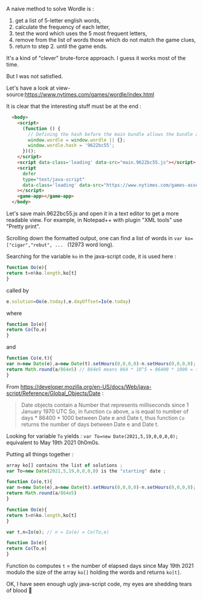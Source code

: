 A naive method to solve Wordle is :
1. get a list of 5-letter english words,
2. calculate the frequency of each letter,
3. test the word which uses the 5 most frequent letters,
4. remove from the list of words those which do not match the game clues,
5. return to step 2. until the game ends.

It's a kind of "clever" brute-force approach. I guess it works most of the time.

But I was not satisfied.

Let's have a look at view-source:https://www.nytimes.com/games/wordle/index.html

It is clear that the interesting stuff must be at the end :
```html
  <body>
    <script>
      (function () {
        // Defining the hash before the main bundle allows the bundle access window.hash
        window.wordle = window.wordle || {};
        window.wordle.hash = '9622bc55';
      })();
    </script>
    <script data-class='loading' data-src="main.9622bc55.js"></script>
    <script
      defer
      type="text/java-script"
      data-class='loading' data-src="https://www.nytimes.com/games-assets/gdpr/cookie-notice-v2.1.2.min.js"
    ></script>
    <game-app></game-app>
  </body>
```

Let's save main.9622bc55.js and open it in a text editor to get a more readable view.
For example, in Notepad++ with plugin "XML tools" use "Pretty print".

Scrolling down the formatted output, one can find a list of words in `var ko=["cigar","rebut", ... ` (12973 word long).

Searching for the variable `ko` in the java-script code, it is used here :
```javascript
function Oo(e){
return t=n%ko.length,ko[t]
}
```
called by
```javascript
e.solution=Oo(e.today),e.dayOffset=Io(e.today)
```
where
```javascript
function Io(e){
return Co(To,e)
}
```
and
```javascript
function Co(e,t){
var n=new Date(e),a=new Date(t).setHours(0,0,0,0)-n.setHours(0,0,0,0);
return Math.round(a/864e5) // 864e5 means 864 * 10^5 = 86400 * 1000 = the number of ms in 1 day.
}
```
From https://developer.mozilla.org/en-US/docs/Web/java-script/Reference/Global_Objects/Date :
> Date objects contain a Number that represents milliseconds since 1 January 1970 UTC
So, in function `Co` above, `a` is equal to number of days * 86400 * 1000 between Date e and Date t, thus function `Co` returns the number of days between Date e and Date t.

Looking for variable `To` yields :
`var To=new Date(2021,5,19,0,0,0,0);` equivalent to May 19th 2021 0h0m0s.

Putting all things together :
```javascript
array ko[] contains the list of solutions ;
var To=new Date(2021,5,19,0,0,0,0) is the "starting" date ;

function Co(e,t){
var n=new Date(e),a=new Date(t).setHours(0,0,0,0)-n.setHours(0,0,0,0);
return Math.round(a/864e5)
}

function Oo(e){
return t=n%ko.length,ko[t]
}

var t,n=Io(e); // n = Io(e) = Co(To,e)

function Io(e){
return Co(To,e)
}
```

Function `Oo` computes `t` = the number of elapsed days since May 19th 2021 modulo the size of the array `ko[]` holding the words and returns `ko[t]`.

OK, I have seen enough ugly java-script code, my eyes are shedding tears of blood :see_no_evil:
